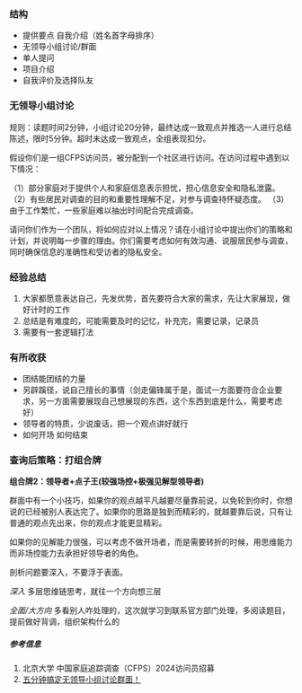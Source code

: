 ### 结构
- 提供要点 自我介绍（姓名首字母排序）
- 无领导小组讨论/群面
- 单人提问
- 项目介绍
- 自我评价及选择队友

### 无领导小组讨论
规则：读题时间2分钟，小组讨论20分钟，最终达成一致观点并推选一人进行总结陈述，限时5分钟。超时未达成一致观点，全组表现扣分。

假设你们是一组CFPS访问员，被分配到一个社区进行访问。在访问过程中遇到以下情况：

（1）部分家庭对于提供个人和家庭信息表示担忧，担心信息安全和隐私泄露。
（2）有些居民对调查的目的和重要性理解不足，对参与调查持怀疑态度。
（3）由于工作繁忙，一些家庭难以抽出时间配合完成调查。

请问你们作为一个团队，将如何应对以上情况？请在小组讨论中提出你们的策略和计划，并说明每一步骤的理由。你们需要考虑如何有效沟通、说服居民参与调查，同时确保信息的准确性和受访者的隐私安全。

### 经验总结
1. 大家都愿意表达自己，先发优势，首先要符合大家的需求，先让大家展现，做好计时的工作
2. 总结是有难度的，可能需要及时的记忆，补充完，需要记录，记录员
3. 需要有一套逻辑打法

### 有所收获
- 团结能团结的力量
- 另辟蹊径，说自己擅长的事情（剑走偏锋属于是，面试一方面要符合企业要求，另一方面需要展现自己想展现的东西，这个东西到底是什么，需要考虑好）
- 领导者的特质，少说废话，把一个观点讲好就行
- 如何开场 如何结束

### 查询后策略：打组合牌
**组合牌2：领导者+点子王(较强场控+极强见解型领导者)**

群面中有一个小技巧，如果你的观点越平凡越要尽量靠前说，以免轮到你时，你想说的已经被别人表达完了。如果你的思路是独到而精彩的，就越要靠后说，只有让普通的观点先出来，你的观点才能更显精彩。

如果你的见解能力很强，可以考虑不做开场者，而是需要转折的时候，用思维能力而非场控能力去承担好领导者的角色。

剖析问题要深入，不要浮于表面。

*深入*
多层思维链思考，就往一个方向想三层

*全面/大方向*
多看别人咋处理的，这次就学习到联系官方部门处理，多阅读题目，提前做好背调，组织架构什么的


##### 参考信息
1. 北京大学 中国家庭追踪调查（CFPS）2024访问员招募
2. [五分钟搞定无领导小组讨论群面！](https://mp.weixin.qq.com/s/HXGYwALu0CehmuphleLJcg)
